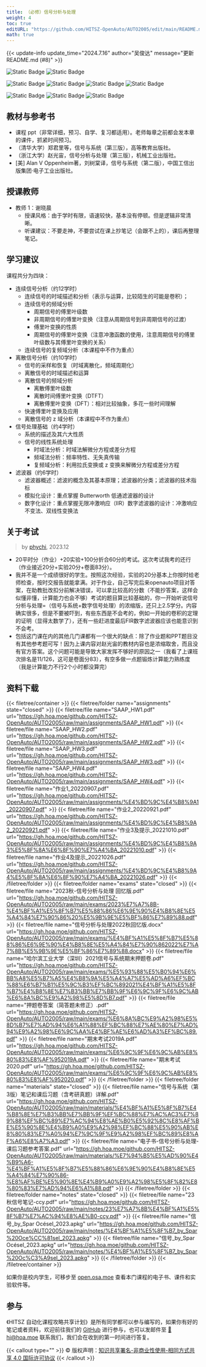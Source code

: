 ```yaml
---
title: （必修）信号分析与处理
weight: 4
toc: true
editURL: "https://github.com/HITSZ-OpenAuto/AUTO2005/edit/main/README.md"
math: true
---
```

{{< update-info update_time="2024.7.16" author="吴俊达" message="更新 README.md (#8)" >}}

![Static Badge](https://img.shields.io/badge/%E8%80%83%E8%AF%95%E8%AF%BE-red) ![Static Badge](https://img.shields.io/badge/%E5%AD%A6%E5%88%86-2.5-moccasin)

![Static Badge](https://img.shields.io/badge/%E6%88%90%E7%BB%A9%E6%9E%84%E6%88%90-gold)
![Static Badge](https://img.shields.io/badge/%E4%BD%9C%E4%B8%9A-20%25-wheat)  ![Static Badge](https://img.shields.io/badge/实验-20%25-wheat)  ![Static Badge](https://img.shields.io/badge/%E6%9C%9F%E6%9C%AB%E8%80%83%E8%AF%95-60%25-wheat)

![Static Badge](https://img.shields.io/badge/总学时-40-gold)
![Static Badge](https://img.shields.io/badge/讲课学时-32-wheat)  ![Static Badge](https://img.shields.io/badge/实验学时-2*4-wheat) 

## 教材与参考书

- 课程 ppt（非常详细，预习、自学、复习都适用）。老师每章之前都会发本章的课件，抓紧时间预习。
- （清华大学）郑君里等，信号与系统（第三版），高等教育出版社。
- （浙江大学）赵光宙，信号分析与处理（第三版），机械工业出版社。
- [美] Alan V Oppenheim著，刘树棠译，信号与系统（第二版），中国工信出版集团·电子工业出版社。

## 授课教师

- 教师 1：谢晓晨
  - 授课风格：由于学时有限，语速较快，基本没有停顿。但是逻辑非常清晰。
  - 听课建议：不要走神，不要尝试在课上抄笔记（会跟不上的），课后再整理笔记。

## 学习建议

课程共分为四块：
- 连续信号分析（约12学时）
  - 连续信号的时域描述和分析（表示与运算，比较陌生的可能是卷积）；
  - 连续信号的频域分析
    - 周期信号的傅里叶级数
    - 非周期信号的傅里叶变换（注意从周期信号到非周期信号的过渡）
    - 傅里叶变换的性质
    - 周期信号的傅里叶变换（注意冲激函数的使用，注意周期信号的傅里叶级数与其傅里叶变换的关系）
  - 连续信号的复频域分析（本课程中不作为重点）
- 离散信号分析（约10学时）
  - 信号的采样和恢复（时域离散化，频域周期化）
  - 离散信号的时域描述和运算
  - 离散信号的频域分析
    - 离散傅里叶级数
    - 离散时间傅里叶变换（DTFT）
    - 离散傅里叶变换（DFT）：相对比较抽象，多花一些时间理解
  - 快速傅里叶变换及应用
  - 离散信号的 z 域分析（本课程中不作为重点）
- 信号处理基础（约4学时）
  - 系统的描述及其六大性质
  - 信号的线性系统处理
    - 时域法分析：时域法解微分方程或差分方程
    - 频域法分析：频率特性、无失真传输
    - 复频域分析：利用拉氏变换或 z 变换来解微分方程或差分方程
- 滤波器（约6学时）
  - 滤波器概述：滤波的概念及其基本原理；滤波器的分类；滤波器的技术指标
  - 模拟化设计：重点掌握 Butterworth 低通滤波器的设计
  - 数字化设计：重点掌握无限冲激响应（IIR）数字滤波器的设计：冲激响应不变法、双线性变换法

## 关于考试
> by [phychi](https://github.com/phychi), 2023.12
- 20平时分（作业）+20实验+100分折合60分的考试。这次考试我考的还行（作业接近20分+实验20分+卷面83分）。
- 我并不是一个成绩很好的学生。按照这次经验，实验的20分基本上你按时给老师检查，按时交报告就能拿满。对于作业，自己写完后来openauto项目对答案，在助教批改扣分前解决错误，可以拿比较高的分数（不能抄答案，这样会似懂非懂，计算能力也会不够）考试的题目算比较基础的，你一开始听说信号分析与处理=（信号与系统+数字信号处理）的浓缩版，还只上2.5学分。内容确实很多，但是不要被吓到，有些东西是不会考的，例如一开始的卷积的定理的证明（显得太数学了），还有一些赶进度最后FIR数字滤波器应该也能意识到不会考。
- 包括这门课在内的其他几门课都有一个很大的缺点：除了作业题和PPT题目没有其他参考题可写！因为上课内容对赵光宙的教材内容也是浓缩取舍，而且没有官方答案。这个问题可能是导致大家发挥不够好的原因之一（我看了上课班次排名是11/126，这可是卷面分83），有空多做一点题锻炼计算能力熟练度（我是计算能力不行2个小时都没算完）


## 资料下载

{{< filetree/container >}}
  {{< filetree/folder name="assignments" state="closed" >}}
    {{< filetree/file name="SAAP_HW1.pdf" url="https://gh.hoa.moe/github.com/HITSZ-OpenAuto/AUTO2005/raw/main/assignments/SAAP_HW1.pdf" >}}
    {{< filetree/file name="SAAP_HW2.pdf" url="https://gh.hoa.moe/github.com/HITSZ-OpenAuto/AUTO2005/raw/main/assignments/SAAP_HW2.pdf" >}}
    {{< filetree/file name="SAAP_HW3.pdf" url="https://gh.hoa.moe/github.com/HITSZ-OpenAuto/AUTO2005/raw/main/assignments/SAAP_HW3.pdf" >}}
    {{< filetree/file name="SAAP_HW4.pdf" url="https://gh.hoa.moe/github.com/HITSZ-OpenAuto/AUTO2005/raw/main/assignments/SAAP_HW4.pdf" >}}
    {{< filetree/file name="作业1_20220907.pdf" url="https://gh.hoa.moe/github.com/HITSZ-OpenAuto/AUTO2005/raw/main/assignments/%E4%BD%9C%E4%B8%9A1_20220907.pdf" >}}
    {{< filetree/file name="作业2_20220921.pdf" url="https://gh.hoa.moe/github.com/HITSZ-OpenAuto/AUTO2005/raw/main/assignments/%E4%BD%9C%E4%B8%9A2_20220921.pdf" >}}
    {{< filetree/file name="作业3及提示_20221010.pdf" url="https://gh.hoa.moe/github.com/HITSZ-OpenAuto/AUTO2005/raw/main/assignments/%E4%BD%9C%E4%B8%9A3%E5%8F%8A%E6%8F%90%E7%A4%BA_20221010.pdf" >}}
    {{< filetree/file name="作业4及提示_20221026.pdf" url="https://gh.hoa.moe/github.com/HITSZ-OpenAuto/AUTO2005/raw/main/assignments/%E4%BD%9C%E4%B8%9A4%E5%8F%8A%E6%8F%90%E7%A4%BA_20221026.pdf" >}}
  {{< /filetree/folder >}}
  {{< filetree/folder name="exams" state="closed" >}}
    {{< filetree/file name="2023秋-信号分析与处理 回忆版.pdf" url="https://gh.hoa.moe/github.com/HITSZ-OpenAuto/AUTO2005/raw/main/exams/2023%E7%A7%8B-%E4%BF%A1%E5%8F%B7%E5%88%86%E6%9E%90%E4%B8%8E%E5%A4%84%E7%90%86%20%E5%9B%9E%E5%BF%86%E7%89%88.pdf" >}}
    {{< filetree/file name="信号分析与处理2022秋回忆版.docx" url="https://gh.hoa.moe/github.com/HITSZ-OpenAuto/AUTO2005/raw/main/exams/%E4%BF%A1%E5%8F%B7%E5%88%86%E6%9E%90%E4%B8%8E%E5%A4%84%E7%90%862022%E7%A7%8B%E5%9B%9E%E5%BF%86%E7%89%88.docx" >}}
    {{< filetree/file name="哈尔滨工业大学（深圳）2021信号与系统期末押题卷.pdf" url="https://gh.hoa.moe/github.com/HITSZ-OpenAuto/AUTO2005/raw/main/exams/%E5%93%88%E5%B0%94%E6%BB%A8%E5%B7%A5%E4%B8%9A%E5%A4%A7%E5%AD%A6%EF%BC%88%E6%B7%B1%E5%9C%B3%EF%BC%892021%E4%BF%A1%E5%8F%B7%E4%B8%8E%E7%B3%BB%E7%BB%9F%E6%9C%9F%E6%9C%AB%E6%8A%BC%E9%A2%98%E5%8D%B7.pdf" >}}
    {{< filetree/file name="押题卷答案（简答题未修正）.pdf" url="https://gh.hoa.moe/github.com/HITSZ-OpenAuto/AUTO2005/raw/main/exams/%E6%8A%BC%E9%A2%98%E5%8D%B7%E7%AD%94%E6%A1%88%EF%BC%88%E7%AE%80%E7%AD%94%E9%A2%98%E6%9C%AA%E4%BF%AE%E6%AD%A3%EF%BC%89.pdf" >}}
    {{< filetree/file name="期末考试2019A.pdf" url="https://gh.hoa.moe/github.com/HITSZ-OpenAuto/AUTO2005/raw/main/exams/%E6%9C%9F%E6%9C%AB%E8%80%83%E8%AF%952019A.pdf" >}}
    {{< filetree/file name="期末考试2020.pdf" url="https://gh.hoa.moe/github.com/HITSZ-OpenAuto/AUTO2005/raw/main/exams/%E6%9C%9F%E6%9C%AB%E8%80%83%E8%AF%952020.pdf" >}}
  {{< /filetree/folder >}}
  {{< filetree/folder name="materials" state="closed" >}}
    {{< filetree/file name="信号与系统（第3版）笔记和课后习题（含考研真题）详解.pdf" url="https://gh.hoa.moe/github.com/HITSZ-OpenAuto/AUTO2005/raw/main/materials/%E4%BF%A1%E5%8F%B7%E4%B8%8E%E7%B3%BB%E7%BB%9F%EF%BC%88%E7%AC%AC3%E7%89%88%EF%BC%89%E7%AC%94%E8%AE%B0%E5%92%8C%E8%AF%BE%E5%90%8E%E4%B9%A0%E9%A2%98%EF%BC%88%E5%90%AB%E8%80%83%E7%A0%94%E7%9C%9F%E9%A2%98%EF%BC%89%E8%AF%A6%E8%A7%A3.pdf" >}}
    {{< filetree/file name="电子书-信号分析与处理-课后习题参考答案.pdf" url="https://gh.hoa.moe/github.com/HITSZ-OpenAuto/AUTO2005/raw/main/materials/%E7%94%B5%E5%AD%90%E4%B9%A6-%E4%BF%A1%E5%8F%B7%E5%88%86%E6%9E%90%E4%B8%8E%E5%A4%84%E7%90%86-%E8%AF%BE%E5%90%8E%E4%B9%A0%E9%A2%98%E5%8F%82%E8%80%83%E7%AD%94%E6%A1%88.pdf" >}}
  {{< /filetree/folder >}}
  {{< filetree/folder name="notes" state="closed" >}}
    {{< filetree/file name="23秋信号笔记-ccy.pdf" url="https://gh.hoa.moe/github.com/HITSZ-OpenAuto/AUTO2005/raw/main/notes/23%E7%A7%8B%E4%BF%A1%E5%8F%B7%E7%AC%94%E8%AE%B0-ccy.pdf" >}}
    {{< filetree/file name="信号_by_Spar Océsel_2023.apkg" url="https://gh.hoa.moe/github.com/HITSZ-OpenAuto/AUTO2005/raw/main/notes/%E4%BF%A1%E5%8F%B7_by_Spar%20Oce%CC%81sel_2023.apkg" >}}
    {{< filetree/file name="信号_by_Spar Océsel_2023.apkg" url="https://gh.hoa.moe/github.com/HITSZ-OpenAuto/AUTO2005/raw/main/notes/%E4%BF%A1%E5%8F%B7_by_Spar%20Oc%C3%A9sel_2023.apkg" >}}
  {{< /filetree/folder >}}
{{< /filetree/container >}}

如果你是校内学生，可移步至 <a href='https://open.osa.moe/openauto/AUTO2005'>open.osa.moe</a> 查看本门课程的电子书、课件和实验软件等。

## 参与

《HITSZ 自动化课程攻略共享计划》是所有同学都可以参与编写的，如果你有好的笔记或者资料，欢迎前往我们的 [GitHub](https://github.com/HITSZ-OpenAuto) 进行参与，也可以发邮件至 [📮hi@hoa.moe](mailto:hi@hoa.moe) 联系我们，我们会在收到的第一时间进行答复。

{{< callout type="" >}}
  © 版权声明：[知识共享署名-非商业性使用-相同方式共享 4.0 国际许可协议](https://creativecommons.org/licenses/by-nc-sa/4.0/)
{{< /callout >}}

